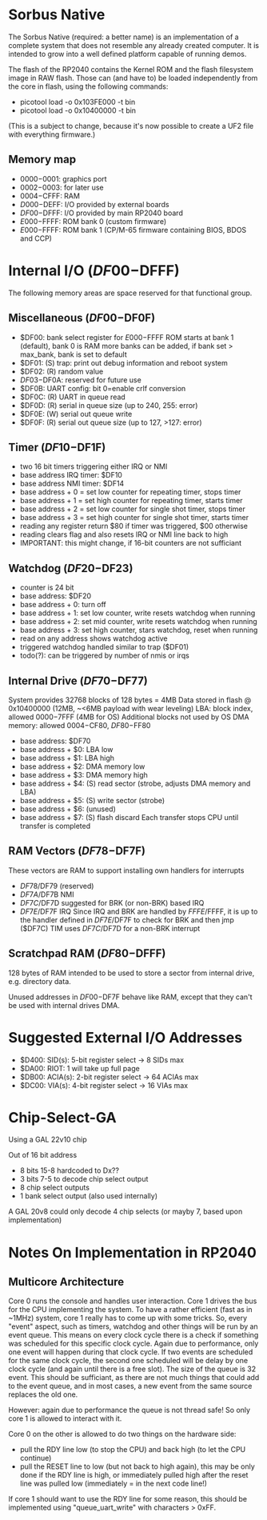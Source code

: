 Sorbus Native
=============

The Sorbus Native (required: a better name) is an implementation of a complete
system that does not resemble any already created computer. It is intended to
grow into a well defined platform capable of running demos.

The flash of the RP2040 contains the Kernel ROM and the flash filesystem image
in RAW flash. Those can (and have to) be loaded independently from the core in
flash, using the following commands:

- picotool load -o 0x103FE000 -t bin <kernel>
- picotool load -o 0x10400000 -t bin <filesystem>

(This is a subject to change, because it's now possible to create a UF2 file
with everything firmware.)


Memory map
----------
- $0000-$0001: graphics port
- $0002-$0003: for later use
- $0004-$CFFF: RAM
- $D000-$DEFF: I/O provided by external boards
- $DF00-$DFFF: I/O provided by main RP2040 board
- $E000-$FFFF: ROM bank 0 (custom firmware)
- $E000-$FFFF: ROM bank 1 (CP/M-65 firmware containing BIOS, BDOS and CCP)


Internal I/O ($DF00-$DFFF)
==========================
The following memory areas are space reserved for that functional group.


Miscellaneous ($DF00-$DF0F)
---------------------------
- $DF00: bank select register for $E000-$FFFF
         ROM starts at bank 1 (default), bank 0 is RAM
         more banks can be added, if bank set > max_bank, bank is set to default
- $DF01: (S) trap: print out debug information and reboot system
- $DF02: (R) random value
- $DF03-$DF0A: reserved for future use
- $DF0B: UART config: bit 0=enable crlf conversion
- $DF0C: (R) UART in queue read
- $DF0D: (R) serial in queue size (up to 240, 255: error)
- $DF0E: (W) serial out queue write
- $DF0F: (R) serial out queue size (up to 127, >127: error)


Timer ($DF10-$DF1F)
-------------------
- two 16 bit timers triggering either IRQ or NMI
- base address IRQ timer: $DF10
- base address NMI timer: $DF14
- base address + 0 = set low counter for repeating timer, stops timer
- base address + 1 = set high counter for repeating timer, starts timer
- base address + 2 = set low counter for single shot timer, stops timer
- base address + 3 = set high counter for single shot timer, starts timer
- reading any register return $80 if timer was triggered, $00 otherwise
- reading clears flag and also resets IRQ or NMI line back to high
- IMPORTANT: this might change, if 16-bit counters are not sufficiant


Watchdog ($DF20-$DF23)
----------------------
- counter is 24 bit
- base address: $DF20
- base address + 0: turn off
- base address + 1: set low counter, write resets watchdog when running
- base address + 2: set mid counter, write resets watchdog when running
- base address + 3: set high counter, stars watchdog, reset when running
- read on any address shows watchdog active
- triggered watchdog handled similar to trap ($DF01)
- todo(?): can be triggered by number of nmis or irqs


Internal Drive ($DF70-$DF77)
----------------------------
System provides 32768 blocks of 128 bytes = 4MB
Data stored in flash @ 0x10400000 (12MB, ~<6MB payload with wear leveling)
LBA: block index, allowed $0000-$7FFF (4MB for OS)
Additional blocks not used by OS
DMA memory: allowed $0004-$CF80, $DF80-$FF80
- base address: $DF70
- base address + $0: LBA low
- base address + $1: LBA high
- base address + $2: DMA memory low
- base address + $3: DMA memory high
- base address + $4: (S) read sector (strobe, adjusts DMA memory and LBA)
- base address + $5: (S) write sector (strobe)
- base address + $6: (unused)
- base address + $7: (S) flash discard
Each transfer stops CPU until transfer is completed


RAM Vectors ($DF78-$DF7F)
-------------------------
These vectors are RAM to support installing own handlers for interrupts
- $DF78/$DF79 (reserved)
- $DF7A/$DF7B NMI
- $DF7C/$DF7D suggested for BRK (or non-BRK) based IRQ
- $DF7E/$DF7F IRQ
Since IRQ and BRK are handled by $FFFE/$FFFF, it is up to the handler
defined in $DF7E/$DF7F to check for BRK and then jmp ($DF7C)
TIM uses $DF7C/$DF7D for a non-BRK interrupt


Scratchpad RAM ($DF80-$DFFF)
----------------------------
128 bytes of RAM intended to be used to store a sector from internal drive,
e.g. directory data.


Unused addresses in $DF00-$DF7F behave like RAM, except that they can't be
used with internal drives DMA.


Suggested External I/O Addresses
================================
- $D400: SID(s): 5-bit register select -> 8 SIDs max
- $DA00: RIOT: 1 will take up full page
- $DB00: ACIA(s): 2-bit register select -> 64 ACIAs max
- $DC00: VIA(s): 4-bit register select -> 16 VIAs max


Chip-Select-GA
==============
Using a GAL 22v10 chip

Out of 16 bit address
- 8 bits 15-8 hardcoded to Dx??
- 3 bits 7-5 to decode chip select output
- 8 chip select outputs
- 1 bank select output (also used internally)

A GAL 20v8 could only decode 4 chip selects
(or mayby 7, based upon implementation)


Notes On Implementation in RP2040
=================================

Multicore Architecture
----------------------
Core 0 runs the console and handles user interaction. Core 1 drives the
bus for the CPU implementing the system. To have a rather efficient
(fast as in ~1MHz) system, core 1 really has to come up with some tricks.
So, every "event" aspect, such as timers, watchdog and other things will
be run by an event queue. This means on every clock cycle there is a
check if something was scheduled for this specific clock cycle. Again
due to performance, only one event will happen during that clock cycle.
If two events are scheduled for the same clock cycle, the second one
scheduled will be delay by one clock cycle (and again until there is a
free slot). The size of the queue is 32 event. This should be sufficiant,
as there are not much things that could add to the event queue, and in
most cases, a new event from the same source replaces the old one.

However: again due to performance the queue is not thread safe! So only
core 1 is allowed to interact with it.

Core 0 on the other is allowed to do two things on the hardware side:
- pull the RDY line low (to stop the CPU) and back high (to let the CPU
  continue)
- pull the RESET line to low (but not back to high again), this may be
  only done if the RDY line is high, or immediately pulled high after
  the reset line was pulled low (immediately = in the next code line!)

If core 1 should want to use the RDY line for some reason, this should
be implemented using "queue_uart_write" with characters > 0xFF.
